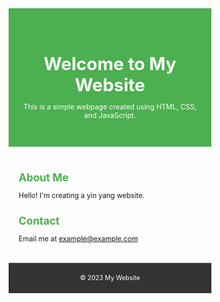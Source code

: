 <!DOCTYPE html>
<html lang="en">
<head>
  <meta charset="UTF-8">
  <meta name="viewport" content="width=device-width, initial-scale=1.0">
  <title>My Website</title>
  <style>
    /* CSS Styling */
    * {
      margin: 0;
      padding: 0;
      box-sizing: border-box;
    }

    body {
      font-family: Arial, sans-serif;
      color: #333;
      background-color: #f9f9f9;
    }

    header, main, footer {
      max-width: 800px;
      margin: auto;
      padding: 20px;
    }

    header {
      text-align: center;
      padding: 40px 20px;
      background-color: #4CAF50;
      color: white;
    }

    h1 {
      font-size: 2.5em;
    }

    section {
      margin: 20px 0;
    }

    h2 {
      color: #4CAF50;
    }

    footer {
      text-align: center;
      padding: 10px;
      background-color: #333;
      color: white;
      font-size: 0.9em;
    }
  </style>
</head>
<body>
  <header>
    <h1>Welcome to My Website</h1>
    <p>This is a simple webpage created using HTML, CSS, and JavaScript.</p>
  </header>
  
  <main>
    <section id="about">
      <h2>About Me</h2>
      <p>Hello! I'm creating a yin yang website.</p>
    </section>
    <section id="contact">
      <h2>Contact</h2>
      <p>Email me at <a href="mailto:example@example.com">example@example.com</a></p>
    </section>
  </main>

  <footer>
    <p>© 2023 My Website</p>
  </footer>
  
  <script>
    // JavaScript for interactivity
    window.onload = function() {
      alert("Welcome to My Website!");
    };
  </script>
</body>
</html>
